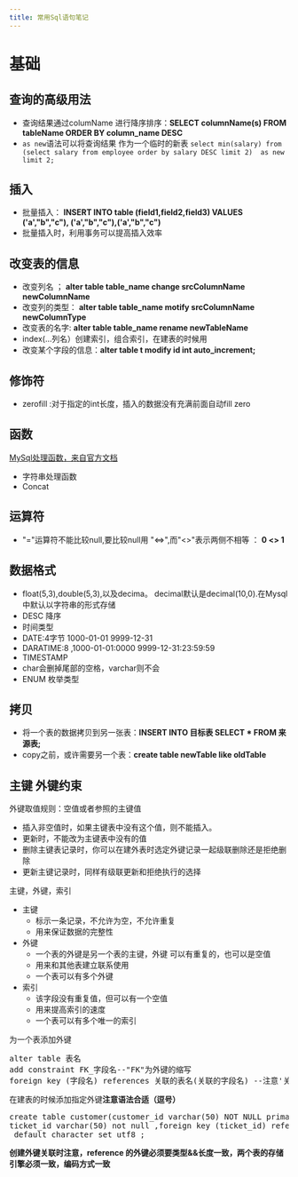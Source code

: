 ```yaml
---
title: 常用Sql语句笔记
---
```




# 基础

## 查询的高级用法

+ 查询结果通过columName 进行降序排序：**SELECT columnName(s) FROM tableName ORDER BY column_name DESC**
+ `as new`语法可以将查询结果 作为一个临时的新表
`select min(salary) from (select salary from employee order by salary DESC limit 2)  as new limit 2;` 

## 插入

+ 批量插入： **INSERT INTO table (field1,field2,field3) VALUES ('a',"b","c"), ('a',"b","c"),('a',"b","c")**
+ 批量插入时，利用事务可以提高插入效率

## 改变表的信息
+ 改变列名 ；    **alter table table_name change srcColumnName newColumnName**
+ 改变列的类型： **alter table table_name motify srcColumnName newColumnType**  
+ 改变表的名字:  **alter table table_name rename newTableName**
+ index(...列名）创建索引，组合索引，在建表的时候用
+ 改变某个字段的信息：**alter table t modify id int auto_increment;**

## 修饰符

+ zerofill :对于指定的int长度，插入的数据没有充满前面自动fill zero

## 函数
<a href = "http://dev.mysql.com/doc/refman/5.7/en/func-op-summary-ref.html"> MySql处理函数，来自官方文档</a>

+ 字符串处理函数
 + Concat

## 运算符

+ "="运算符不能比较null,要比较null用 "<=>",而"<>"表示两侧不相等 ： **0 <> 1**


## 数据格式

+ float(5,3),double(5,3),以及decima。 decimal默认是decimal(10,0).在Mysql中默认以字符串的形式存储
+ DESC 降序
+ 时间类型
 + DATE:4字节 1000-01-01 9999-12-31
 + DARATIME:8 ,1000-01-01:0000 9999-12-31:23:59:59
 + TIMESTAMP
+ char会删掉尾部的空格，varchar则不会
+ ENUM 枚举类型


## 拷贝

+  将一个表的数据拷贝到另一张表：**INSERT INTO 目标表 SELECT * FROM 来源表;**
+  copy之前，或许需要另一个表：**create table newTable like oldTable**

## 主键 外键约束

外键取值规则：空值或者参照的主键值

+ 插入非空值时，如果主键表中没有这个值，则不能插入。
+ 更新时，不能改为主键表中没有的值
+ 删除主键表记录时，你可以在建外表时选定外键记录一起级联删除还是拒绝删除
+ 更新主键记录时，同样有级联更新和拒绝执行的选择

主键，外键，索引

+ 主键
	+ 标示一条记录，不允许为空，不允许重复
	+ 用来保证数据的完整性
+ 外键
	+ 一个表的外键是另一个表的主键，外键 可以有重复的，也可以是空值
	+ 用来和其他表建立联系使用
	+ 一个表可以有多个外键
+ 索引
	+ 该字段没有重复值，但可以有一个空值
	+ 用来提高索引的速度
	+ 一个表可以有多个唯一的索引

为一个表添加外键

<pre>
alter table 表名
add constraint FK_字段名--"FK"为外键的缩写
foreign key (字段名) references 关联的表名(关联的字段名) --注意'关联的表名'和'关联的字段名'
</pre>

在建表的时候添加指定外键**注意语法合适（逗号）**

<pre>
create table customer(customer_id varchar(50) NOT NULL primary key,
ticket_id varchar(50) not null ,foreign key (ticket_id) references ticket(ticket_id))
 default character set utf8 ;
</pre>
**创建外键关联时注意，reference 的外键必须要类型&&长度一致，两个表的存储引擎必须一致，编码方式一致**
